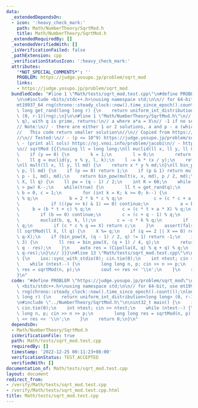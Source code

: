 ```yaml
---
data:
  _extendedDependsOn:
  - icon: ':heavy_check_mark:'
    path: Math/NumberTheory/SqrtMod.h
    title: Math/NumberTheory/SqrtMod.h
  _extendedRequiredBy: []
  _extendedVerifiedWith: []
  _isVerificationFailed: false
  _pathExtension: cpp
  _verificationStatusIcon: ':heavy_check_mark:'
  attributes:
    '*NOT_SPECIAL_COMMENTS*': ''
    PROBLEM: https://judge.yosupo.jp/problem/sqrt_mod
    links:
    - https://judge.yosupo.jp/problem/sqrt_mod
  bundledCode: "#line 1 \"Math/tests/sqrt_mod.test.cpp\"\n#define PROBLEM \"https://judge.yosupo.jp/problem/sqrt_mod\"\
    \n\n#include <bits/stdc++.h>\nusing namespace std;\n\n// for 64-bit, use mt19937_64\n\
    mt19937_64 rng(chrono::steady_clock::now().time_since_epoch().count());\nlong\
    \ long get_rand(long long r) {\n    return uniform_int_distribution<long long>\
    \ (0, r-1)(rng);\n}\n\n#line 1 \"Math/NumberTheory/SqrtMod.h\"\n// sqrtMod(X,\
    \ q), with q is prime, returns:\n// a where a*a = X\n// -1 if no solution\n//\n\
    // Note:\n// - there are either 1 or 2 solutions, a and p - a (which can be same).\n\
    //   This code return smaller solution\n//\n// Copied from https://judge.yosupo.jp/submission/59210\n\
    //\n// Tested:\n// - (p <= 10^9) https://judge.yosupo.jp/problem/sqrt_mod\n//\
    \ - (print all sols) https://oj.vnoi.info/problem/jacobi\n// - https://oj.vnoi.info/problem/newj\n\
    \n// sqrtMod {{{\nusing ll = long long;\nll euclid(ll x, ll y, ll &k, ll &l) {\n\
    \    if (y == 0) {\n        k = 1;\n        l = 0;\n        return x;\n    }\n\
    \    ll g = euclid(y, x % y, l, k);\n    l -= k * (x / y);\n    return g;\n}\n\
    \nll mult(ll x, ll y, ll md) {\n    return x * y % md;\n}\nll bin_pow(ll x, ll\
    \ p, ll md) {\n    if (p == 0) return 1;\n    if (p & 1) return mult(x, bin_pow(x,\
    \ p - 1, md), md);\n    return bin_pow(mult(x, x, md), p / 2, md);\n}\n\nll Cipolla(ll\
    \ X, ll q) {\n    ll pw = (q - 1) / 2;\n    int K = 60;\n    while((1LL << K)\
    \ > pw) K--;\n    while(true) {\n        ll t = get_rand(q);\n        ll a = 0,\
    \ b = 0, c = 1;\n        for (int k = K; k >= 0; k--) {\n            a = b * b\
    \ % q;\n            b = 2 * b * c % q;\n            c = (c * c + a * X) % q;\n\
    \            if (((pw >> k) & 1) == 0) continue;\n            a = b;\n       \
    \     b = (b * t + c) % q;\n            c = (c * t + a * X) % q;\n        }\n\
    \        if (b == 0) continue;\n        c = (c + q - 1) % q;\n        ll k, l;\n\
    \        euclid(b, q, k, l);\n        c = -c * k % q;\n        if (c < 0) c +=\
    \ q;\n        if (c * c % q == X) return c;\n    }\n    assert(false);\n}\n\n\
    ll sqrtMod(ll X, ll q) {\n    X %= q;\n    if (q == 2 || X == 0) return min(X,\
    \ q-X);\n    if (bin_pow(X, (q - 1) / 2, q) != 1) return -1;\n    if (q % 4 ==\
    \ 3) {\n        ll res = bin_pow(X, (q + 1) / 4, q);\n        return min(res,\
    \ q - res);\n    }\n    auto res = (Cipolla(X, q) % q + q) % q;\n    return min(res,\
    \ q-res);\n}\n// }}}\n#line 13 \"Math/tests/sqrt_mod.test.cpp\"\n\nint32_t main()\
    \ {\n    ios::sync_with_stdio(0); cin.tie(0);\n    int ntest; cin >> ntest;\n\
    \    while (ntest--) {\n        long long n, p; cin >> n >> p;\n        long long\
    \ res = sqrtMod(n, p);\n        cout << res << '\\n';\n    }\n    return 0;\n\
    }\n"
  code: "#define PROBLEM \"https://judge.yosupo.jp/problem/sqrt_mod\"\n\n#include\
    \ <bits/stdc++.h>\nusing namespace std;\n\n// for 64-bit, use mt19937_64\nmt19937_64\
    \ rng(chrono::steady_clock::now().time_since_epoch().count());\nlong long get_rand(long\
    \ long r) {\n    return uniform_int_distribution<long long> (0, r-1)(rng);\n}\n\
    \n#include \"../NumberTheory/SqrtMod.h\"\n\nint32_t main() {\n    ios::sync_with_stdio(0);\
    \ cin.tie(0);\n    int ntest; cin >> ntest;\n    while (ntest--) {\n        long\
    \ long n, p; cin >> n >> p;\n        long long res = sqrtMod(n, p);\n        cout\
    \ << res << '\\n';\n    }\n    return 0;\n}\n"
  dependsOn:
  - Math/NumberTheory/SqrtMod.h
  isVerificationFile: true
  path: Math/tests/sqrt_mod.test.cpp
  requiredBy: []
  timestamp: '2022-12-25 00:11:23+08:00'
  verificationStatus: TEST_ACCEPTED
  verifiedWith: []
documentation_of: Math/tests/sqrt_mod.test.cpp
layout: document
redirect_from:
- /verify/Math/tests/sqrt_mod.test.cpp
- /verify/Math/tests/sqrt_mod.test.cpp.html
title: Math/tests/sqrt_mod.test.cpp
---
```

